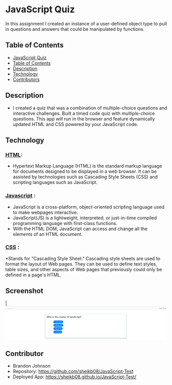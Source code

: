 # JavaScript Quiz

In this assignment I created an instance of a user-defined object type to pull in questions and answers that could be manipulated by functions. 

## Table of Contents
  - [JavaScript Quiz](#javascript-quiz)
  - [Table of Contents](#table-of-contents)
  - [Description](#description)
  - [Technology](#technology)
  - [Contributors](#contributors)

## Description

* I created a quiz that was a combination of multiple-choice questions and interactive challenges. Built a timed code quiz with multiple-choice questions. This app will run in the browser and feature dynamically updated HTML and CSS powered by your JavaScript code.

## Technology 

### [HTML](https://www.w3schools.com/tags/tag_meta.asp): 
* Hypertext Markup Language (HTML) is the standard markup language for documents designed to be displayed in a web browser. It can be assisted by technologies such as Cascading Style Sheets (CSS) and scripting languages such as JavaScript.

### [Javascript](https://developer.mozilla.org/en-US/docs/Web/JavaScript) : 
* JavaScript is a cross-platform, object-oriented scripting language used to make webpages interactive.
* JavaScript(JS) is a lightweight, interpreted, or just-in-time compiled programming language with first-class functions. 
* With the HTML DOM, JavaScript can access and change all the elements of an HTML document.

### [CSS](https://www.w3schools.com/css/css_intro.asp) : 
*Stands for "Cascading Style Sheet." Cascading style sheets are used to format the layout of Web pages. They can be used to define text styles, table sizes, and other aspects of Web pages that previously could only be defined in a page's HTML.


## Screenshot  
|![HTML Screenshot](images/screen.JPG)

## Contributor
* Brandon Johnson
* Repository: https://github.com/sheikb08/JavaScript-Test 
* Deployed App: https://sheikb08.github.io/JavaScript-Test/
